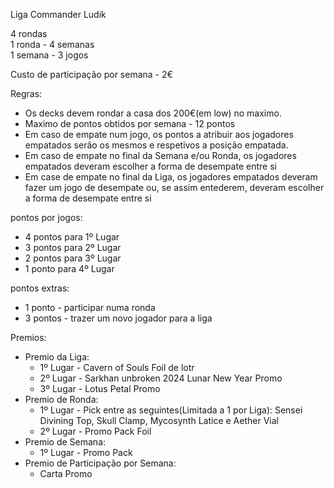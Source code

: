 Liga Commander Ludik<br>

4 rondas<br>
1 ronda - 4 semanas<br>
1 semana - 3 jogos<br>

Custo de participação por semana - 2€<br>

Regras:
- Os decks devem rondar a casa dos 200€(em low) no maximo.
- Maximo de pontos obtidos por semana - 12 pontos
- Em caso de empate num jogo, os pontos a atribuir aos jogadores empatados serão os mesmos e respetivos a posição empatada.
- Em caso de empate no final da Semana e/ou Ronda, os jogadores empatados deveram escolher a forma de desempate entre si
- Em case de empate no final da Liga, os jogadores empatados deveram fazer um jogo de desempate ou, se assim entederem, deveram escolher a forma de desempate entre si

pontos por jogos:
- 4 pontos para 1º Lugar
- 3 pontos para 2º Lugar 
- 2 pontos para 3º Lugar 
- 1 ponto para 4º Lugar 

pontos extras:
- 1 ponto - participar numa ronda
- 3 pontos - trazer um novo jogador para a liga

Premios:
- Premio da Liga:
    - 1º Lugar - Cavern of Souls Foil de lotr
    - 2º Lugar - Sarkhan unbroken 2024 Lunar New Year Promo
    - 3º Lugar - Lotus Petal Promo
- Premio de Ronda:
    - 1º Lugar - Pick entre as seguintes(Limitada a 1 por Liga): Sensei Divining Top, Skull Clamp, Mycosynth Latice e Aether Vial
    - 2º Lugar - Promo Pack Foil
- Premio de Semana:
    - 1º Lugar - Promo Pack 
- Premio de Participação por Semana:
    - Carta Promo
